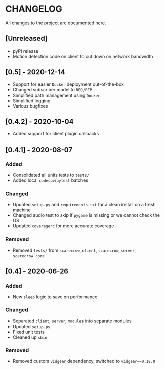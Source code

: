 # CHANGELOG
All changes to the project are documented here.

## [Unreleased]
- pyPI release 
- Motion detection code on client to cut down on network bandwidth

## [0.5] - 2020-12-14
* Support for easier `Docker` deployment out-of-the-box
* Changed subscriber model to `REQ/REP`
* Simplified path management using `Docker`
* Simplified logging
* Various bugfixes

## [0.4.2] - 2020-10-04
* Added support for client plugin callbacks

## [0.4.1] - 2020-08-07

### Added
- Consolidated all units tests to `tests/` 
- Added local `codecov`/`pytest` batches

### Changed
- Updated `setup.py` and `requirements.txt` for a clean install on a fresh machine
- Changed audio test to skip if `pygame` is missing or we cannot check the OS
- Updated `coveragerc` for more accurate coverage

### Removed
- Removed `tests/` from `scarecrow_client`, `scarecrow_server`, `scarecrow_core`

## [0.4] - 2020-06-26
### Added
- New `sleep` logic to save on performance

### Changed
- Separated `client`, `server`, `modules` into separate modules
- Updated `setup.py`
- Fixed unit tests 
- Cleaned up `sbin`

### Removed
- Removed custom `vidgear` dependency, switched to `vidgear==0.18.0`